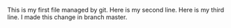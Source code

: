 This is my first file managed by git.
Here is my second line.
Here is my third line.
I made this change in branch master. 

